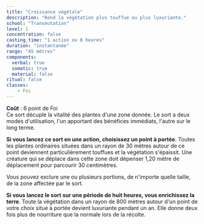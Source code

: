 ```yaml
---
title: "Croissance végétale"
description: "Rend la végétation plus touffue ou plus luxuriante."
school: "Transmutation"
level: 1
concentration: false
casting_time: "1 action ou 8 heures"
duration: "instantanée"
range: "45 mètres"
components:
  verbal: true
  somatic: true
  material: false
ritual: false
classes:
    - Foi
---
```

**Coût** : 6 point de Foi  
Ce sort décuple la vitalité des plantes d'une zone donnée. Le sort a deux modes d'utilisation, l'un apportant des bénéfices immédiats, l'autre sur le long terme.

**Si vous lancez ce sort en une action, choisissez un point à portée**. Toutes les plantes ordinaires situées dans un rayon de 30 mètres autour de ce point deviennent particulièrement touffues et la végétation s'épaissit. Une créature qui se déplace dans cette zone doit dépenser 1,20 mètre de déplacement pour parcourir 30 centimètres.

Vous pouvez exclure une ou plusieurs portions, de n'importe quelle taille, de la zone affectée par le sort.

**Si vous lancez le sort sur une période de huit heures, vous enrichissez la terre**. Toute la végétation dans un rayon de 800 mètres autour d'un point de votre choix situé à portée devient luxuriante pendant un an. Elle donne deux fois plus de nourriture que la normale lors de la récolte.
